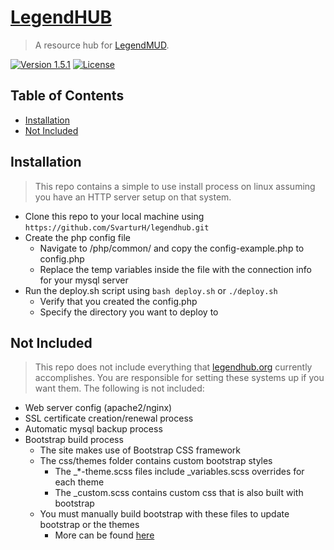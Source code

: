 # [LegendHUB](https://www.legendhub.org)
> A resource hub for [LegendMUD](www.legendmud.org).

[![Version 1.5.1](http://img.shields.io/badge/version-1.5.1-brightgreen.svg?style=flat-square)](https://www.legendhub.org) [![License](http://img.shields.io/:license-mit-blue.svg?style=flat-square)](http://badges.mit-license.org)

## Table of Contents
- [Installation](#installation)
- [Not Included](#not-included)

## Installation
> This repo contains a simple to use install process on linux assuming you have an HTTP server setup on that system.
- Clone this repo to your local machine using `https://github.com/SvarturH/legendhub.git`
- Create the php config file
    - Navigate to /php/common/ and copy the config-example.php to config.php
    - Replace the temp variables inside the file with the connection info for your mysql server
- Run the deploy.sh script using `bash deploy.sh` or `./deploy.sh`
    - Verify that you created the config.php
    - Specify the directory you want to deploy to

## Not Included
> This repo does not include everything that [legendhub.org](https://www.legendhub.org) currently accomplishes. You are responsible for setting these systems up if you want them.
The following is not included:
- Web server config (apache2/nginx)
- SSL certificate creation/renewal process
- Automatic mysql backup process
- Bootstrap build process
    - The site makes use of Bootstrap CSS framework
    - The css/themes folder contains custom bootstrap styles
        - The _*-theme.scss files include _variables.scss overrides for each theme
        - The _custom.scss contains custom css that is also built with bootstrap
    - You must manually build bootstrap with these files to update bootstrap or the themes
        - More can be found [here](https://getbootstrap.com/docs/4.1/getting-started/build-tools/)

